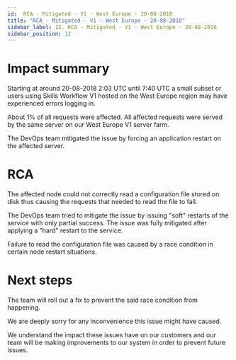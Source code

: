```yaml
---
id:  RCA - Mitigated - V1 - West Europe - 20-08-2018
title: "RCA - Mitigated - V1 - West Europe - 20-08-2018"
sidebar_label: 12. RCA - Mitigated - V1 - West Europe - 20-08-2018
sidebar_position: 12
---
```


# Impact summary

Starting at around 20-08-2018 2:03 UTC until 7:40 UTC a small subset or users using Skills Workflow V1 hosted on the West Europe region may have experienced errors logging in.

About 1% of all requests were affected. All affected requests were served by the same server on our West Europe V1 server farm.

The DevOps team mitigated the issue by forcing an application restart on the affected server.



# RCA

The affected node could not correctly read a configuration file stored on disk thus causing the requests that needed to read the file to fail.

The DevOps team tried to mitigate the issue by issuing "soft" restarts of the service with only partial success. The issue was fully mitigated after applying a "hard" restart to the service.

Failure to read the configuration file was caused by a race condition in certain node restart situations.



# Next steps

The team will roll out a fix to prevent the said race condition from happening.

We are deeply sorry for any inconvenience this issue might have caused.

We understand the impact these issues have on our customers and our team will be making improvements to our system in order to prevent future issues.